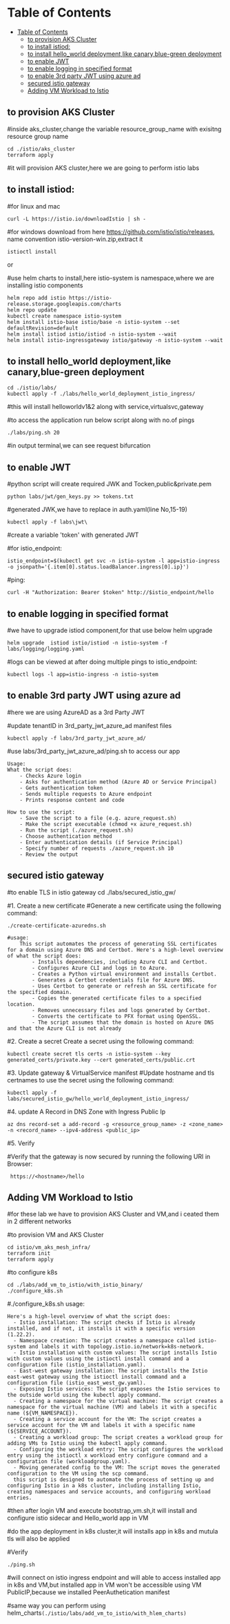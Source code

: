 # Table of Contents
- [Table of Contents](#table-of-contents)
  - [to provision AKS Cluster](#to-provision-aks-cluster)
  - [to install istiod:](#to-install-istiod)
  - [to install hello\_world deployment,like canary,blue-green deployment](#to-install-hello_world-deploymentlike-canaryblue-green-deployment)
  - [to enable JWT](#to-enable-jwt)
  - [to enable logging in specified format](#to-enable-logging-in-specified-format)
  - [to enable 3rd party JWT using azure ad](#to-enable-3rd-party-jwt-using-azure-ad)
  - [secured istio gateway](#secured-istio-gateway)
  - [Adding VM Workload to Istio](#adding-vm-workload-to-istio)


## to provision AKS Cluster

#inside aks_cluster,change the variable resource_group_name with exisitng resource group name

    cd ./istio/aks_cluster
    terraform apply

#it will provision AKS cluster,here we are going to perform istio labs


## to install istiod:
#for linux and mac
       
    curl -L https://istio.io/downloadIstio | sh -

#for windows download from here https://github.com/istio/istio/releases, name convention istio-version-win.zip,extract it
  
    istioctl install

or

#use helm charts to install,here istio-system is namespace,where we are installing istio components

    helm repo add istio https://istio-release.storage.googleapis.com/charts
    helm repo update
    kubectl create namespace istio-system
    helm install istio-base istio/base -n istio-system --set defaultRevision=default
    helm install istiod istio/istiod -n istio-system --wait
    helm install istio-ingressgateway istio/gateway -n istio-system --wait

## to install hello_world deployment,like canary,blue-green deployment
    
    cd ./istio/labs/
    kubectl apply -f ./labs/hello_world_deployment_istio_ingress/

#this will install helloworldv1&2 along with service,virtualsvc,gateway

#to access the application run below script along with no.of pings

    ./labs/ping.sh 20

#in output terminal,we can see request bifurcation

## to enable JWT

#python script will create required JWK and Tocken,public&private.pem

    python labs/jwt/gen_keys.py >> tokens.txt

#generated JWK,we have to replace in auth.yaml(line No,15-19)

    kubectl apply -f labs\jwt\

#create a variable 'token' with generated JWT

#for istio_endpoint:

    istio_endpoint=$(kubectl get svc -n istio-system -l app=istio-ingress -o jsonpath='{.item[0].status.loadBalancer.ingress[0].ip}')

#ping: 

    curl -H "Authorization: Bearer $token" http://$istio_endpoint/hello

## to enable logging in specified format

#we have to upgrade istiod component,for that use below helm upgrade

    helm upgrade  istiod istio/istiod -n istio-system -f labs/logging/logging.yaml

#logs can be viewed at after doing multiple pings to istio_endpoint: 

    kubectl logs -l app=istio-ingress -n istio-system


##   to enable 3rd party JWT using azure ad
#here we are using AzureAD as a 3rd Party JWT

#update tenantID in 3rd_party_jwt_azure_ad manifest files

    kubectl apply -f labs/3rd_party_jwt_azure_ad/

#use labs/3rd_party_jwt_azure_ad/ping.sh to access our app
    
    Usage:
    What the script does:
        - Checks Azure login
        - Asks for authentication method (Azure AD or Service Principal)
        - Gets authentication token
        - Sends multiple requests to Azure endpoint
        - Prints response content and code
        
    How to use the script:
        - Save the script to a file (e.g. azure_request.sh)
        - Make the script executable (chmod +x azure_request.sh)
        - Run the script (./azure_request.sh)
        - Choose authentication method
        - Enter authentication details (if Service Principal)
        - Specify number of requests ./azure_request.sh 10
        - Review the output

##   secured istio gateway
#to enable TLS in istio gateway
    cd ./labs/secured_istio_gw/

#1. Create a new certificate
#Generate a new certificate using the following command:

    ./create-certificate-azuredns.sh

    #usage:
        This script automates the process of generating SSL certificates for a domain using Azure DNS and Certbot. Here's a high-level overview of what the script does:
            - Installs dependencies, including Azure CLI and Certbot.
            - Configures Azure CLI and logs in to Azure.
            - Creates a Python virtual environment and installs Certbot.
            - Generates a Certbot credentials file for Azure DNS.
            - Uses Certbot to generate or refresh an SSL certificate for the specified domain.
            - Copies the generated certificate files to a specified location.
            - Removes unnecessary files and logs generated by Certbot.
            - Converts the certificate to PFX format using OpenSSL.
            - The script assumes that the domain is hosted on Azure DNS and that the Azure CLI is not already 

#2. Create a secret
Create a secret using the following command:
    
    kubectl create secret tls certs -n istio-system --key generated_certs/private.key --cert generated_certs/public.crt

#3. Update gateway & VirtualService manifest
#Update hostname and tls certnames to use the secret using the following command:
    
    kubectl apply -f labs/secured_istio_gw/hello_world_deployment_istio_ingress/

#4. update A Record in DNS Zone with Ingress Public Ip

    az dns record-set a add-record -g <resource_group_name> -z <zone_name> -n <record_name> --ipv4-address <public_ip>

#5. Verify

#Verify that the gateway is now secured by running the following URI in Browser:
    
     https://<hostname>/hello

##   Adding VM Workload to Istio

#for these lab we have to provision AKS Cluster and VM,and i ceated them in 2 different networks

#to provision VM and AKS Cluster

    cd istio/vm_aks_mesh_infra/
    terraform init
    terraform apply

#to configure k8s

    cd ./labs/add_vm_to_istio/with_istio_binary/
    ./configure_k8s.sh

#./configure_k8s.sh usage:

    Here's a high-level overview of what the script does:
      - Istio installation: The script checks if Istio is already installed, and if not, it installs it with a specific version (1.22.2).
      - Namespace creation: The script creates a namespace called istio-system and labels it with topology.istio.io/network=k8s-network.
      - Istio installation with custom values: The script installs Istio with custom values using the istioctl install command and a configuration file (istio_installation.yaml).
      - East-west gateway installation: The script installs the Istio east-west gateway using the istioctl install command and a configuration file (istio_east_west_gw.yaml).
      - Exposing Istio services: The script exposes the Istio services to the outside world using the kubectl apply command.
      - Creating a namespace for the virtual machine: The script creates a namespace for the virtual machine (VM) and labels it with a specific name (${VM_NAMESPACE}).
      - Creating a service account for the VM: The script creates a service account for the VM and labels it with a specific name (${SERVICE_ACCOUNT}).
      - Creating a workload group: The script creates a workload group for adding VMs to Istio using the kubectl apply command.
      - Configuring the workload entry: The script configures the workload entry using the istioctl x workload entry configure command and a configuration file (workloadgroup.yaml).
      - Moving generated config to the VM: The script moves the generated configuration to the VM using the scp command.
      this script is designed to automate the process of setting up and configuring Istio in a k8s cluster, including installing Istio, creating namespaces and service accounts, and configuring workload entries.

#then after login VM and execute bootstrap_vm.sh,it will install and configure istio sidecar and Hello_world app in VM

#do the app deployment in k8s cluster,it will installs app in k8s and mutula tls will also be applied

#Verify

    ./ping.sh

#will connect on istio ingress endpoint and will able to access installed app in k8s and VM,but installed app in VM won't be accessible using VM PublicIP,because we installed PeerAuthetication manifest

#same way you can perform using helm_charts`(./istio/labs/add_vm_to_istio/with_hlem_charts)`
